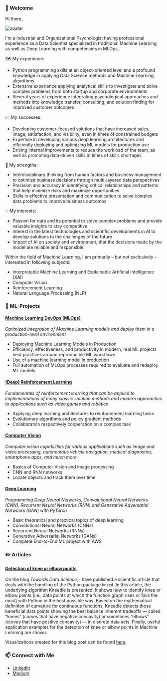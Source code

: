 ### 👋 Welcome

Hi there,

![avatar](https://images.weserv.nl/?url=avatars.githubusercontent.com/u/53251018?v=4&h=150&w=150&fit=cover&mask=circle&maxage=7d)

I'm a Industrial and Organizational Psychologist having professional experience as a Data Scientist specialized in traditional Machine Learning as well as Deep Learning with competencies in MLOps.

🗺️ My experience:
*	Python programming skills at an object-oriented level and a profound knowledge in applying Data Science methods and Machine Learning algorithms
*	Extensive experience applying analytical skills to investigate and solve complex problems from both startup and corporate environments
*	Several years of experience integrating psychological approaches and methods into knowledge transfer, consulting, and solution finding for improved customer outcomes

💹 My successes:
*	Developing customer-focused solutions that have increased sales, image, satisfaction, and visibility, even in times of constrained budgets
*	Expertise in developing various deep learning architectures and efficiently deploying and optimizing ML models for production use
*	Driving internal improvements to reduce the workload of the team, as well as promoting data-driven skills in times of skills shortages

💪 My strengths:
*	Interdisciplinary thinking from human factors and business management to optimize business decisions through multi-layered data perspectives
*	Precision and accuracy in identifying critical relationships and patterns that help minimize risks and maximize opportunities
*	Skills in effective presentation and communication to solve complex data problems to improve business outcomes

💡 My interests:
*	Passion for data and its potential to solve complex problems and provide valuable insights to stay competitive
*	Interest in the latest technologies and scientific developments in AI to develop solutions to the challenges of the future
*	Impact of AI on society and environment, that the decisions made by the model are reliable and responsible

Within the field of Machine Learning, I am primarily – but not exclusively – interested in following subjects:
* Interpretable Machine Learning and Explainable Artificial Intelligence (XAI)
* Computer Vision
* Reinforcement Learning
* Natural Language Processing (NLP)

### 💼 ML-Projects

#### [Machine Learning DevOps (MLOps)](https://github.com/d-kleine/Udacity_MLOps)
*Optimized integration of Machine Learning models and deploy them in a production-level environment*
* Deploying Machine Learning Models in Production
* Efficiency, effectiveness, and productivity in modern, real ML projects best practices around reproducible ML workflows
* Use of a machine learning model in production
* Full automation of MLOps processes required to evaluate and redeploy ML models

#### [(Deep) Reinforcement Learning](https://github.com/d-kleine/Udacity_Reinforcement-Learning)
*Fundamentals of reinforcement learning that can be applied to implementations of many classic solution methods and modern approaches to applications such as video games and robotics*
* Applying deep learning architectures to reinforcement learning tasks
* Evolutionary algorithms and policy gradient methods
* Collaboration respectively cooperation on a complex task

#### [Computer Vision](https://github.com/d-kleine/Udacity_Computer-Vision)
*Computer vision capabilities for various applications such as image and video processing, autonomous vehicle navigation, medical diagnostics, smartphone apps, and much more*
* Basics of Computer Vision and image processing
* CNN and RNN networks
* Locate objects and track them over time

#### [Deep Learning](https://github.com/d-kleine/Udacity_Deep-Learning)
*Programming Deep Neural Networks, Convolutional Neural Networks (CNN), Recurrent Neural Networks (RNN) and Generative Adversarial Networks (GAN) with PyTorch*
* Basic theoretical and practical topics of deep learning
* Convolutional Neural Networks  (CNNs)
* Recurrent Neural Networks (RNNs)
* Generative Adversarial Networks (GANs)
* Complete End-to-End ML project with AWS

### ✏️ Articles
#### [Detection of knee or elbow points](https://medium.com/p/d13fc517a63c)
On the blog *Towards Data Science*, I have published a scientific article that deals with the handling of the Python package `kneed`. In this article, the underlying algorithm Kneedle is presented. It shows how to identify knee or elbow points (i.e., data points at which the function graph rises or falls the most) with Python in the best possible way. Based on the mathematical definition of curvature for continuous functions, Kneedle detects those beneficial data points showing the best balance inherent tradeoffs — called “knees” (curves that have negative concavity) or sometimes “elbows” (curves that have positive concavity) — in discrete data sets. Finally, useful application examples for the detection of knee or elbow points in Machine Learning are shown.

Visualizations created for this blog post can be found [here](https://github.com/d-kleine/kneed_visualizations).

### 📫 Connect with Me
* [LinkedIn](https://www.linkedin.com/in/d-kleine)
* [Medium](https://dkleine.medium.com/)
